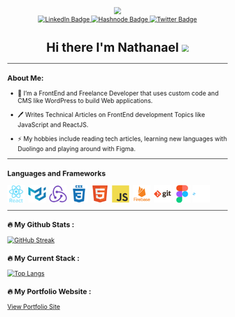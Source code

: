 <div id='header' align='center'>
    <img src='https://media.giphy.com/media/v1.Y2lkPTc5MGI3NjExODUyMTIxNDEwZDMzYTdiNWY0NmU4YjEwYzczMjc5MTMwYmNhYWUwMSZjdD1n/3ZBgLjfzQfBi02bpP1/giphy.gif'/>
    <div id="badges">
    <a href="https://www.linkedin.com/in/nathanael-adam" target= "_blank">
      <img src="https://img.shields.io/badge/LinkedIn-blue?style=for-the-badge&logo=linkedin&logoColor=white" alt="LinkedIn Badge"/>
    </a>
    <a href="https://bugdodger.hashnode.dev" target="_blank">
      <img src="https://img.shields.io/badge/Hashnode-blue?style=for-the-badge&logo=hashnode&logoColor=white" alt="Hashnode Badge"/>
    </a>
    <a href="https://twitter.com/human_eiffel" target="_blank">
      <img src="https://img.shields.io/badge/Twitter-blue?style=for-the-badge&logo=twitter&logoColor=white" alt="Twitter Badge"/>
    </a>
  </div>
  <h1>
  Hi there I'm Nathanael
  <img src="https://media.giphy.com/media/hvRJCLFzcasrR4ia7z/giphy.gif" width="30px"/>
</h1>
</div>

---
### About Me:

- :telescope: I’m a FrontEnd and Freelance Developer that uses custom code and CMS like WordPress to build Web applications.

- :pen: Writes Technical Articles on FrontEnd development Topics like JavaScript and ReactJS.

- :zap: My hobbies include reading tech articles, learning new languages with Duolingo and playing around with Figma.

---

### Languages and Frameworks
<div>
  <img src="https://github.com/devicons/devicon/blob/master/icons/react/react-original-wordmark.svg" title="React" alt="React" width="40" height="40"/>&nbsp;
  <img src="https://github.com/devicons/devicon/blob/master/icons/materialui/materialui-original.svg" title="Material UI" alt="Material UI" width="40" height="40"/>&nbsp;
  <img src="https://github.com/devicons/devicon/blob/master/icons/redux/redux-original.svg" title="Redux" alt="Redux " width="40" height="40"/>&nbsp;
  <img src="https://github.com/devicons/devicon/blob/master/icons/css3/css3-plain-wordmark.svg"  title="CSS3" alt="CSS" width="40" height="40"/>&nbsp;
  <img src="https://github.com/devicons/devicon/blob/master/icons/html5/html5-original.svg" title="HTML5" alt="HTML" width="40" height="40"/>&nbsp;
  <img src="https://github.com/devicons/devicon/blob/master/icons/javascript/javascript-original.svg" title="JavaScript" alt="JavaScript" width="40" height="40"/>&nbsp;
  <img src="https://github.com/devicons/devicon/blob/master/icons/firebase/firebase-plain-wordmark.svg" title="Firebase" alt="Firebase" width="40" height="40"/>&nbsp;
  <img src="https://github.com/devicons/devicon/blob/master/icons/git/git-original-wordmark.svg" title="Git" **alt="Git" width="40" height="40"/>
  <img src="https://github.com/devicons/devicon/blob/master/icons/figma/figma-original.svg" title="Figma" alt="Figma" width="40" height="40"/>
  <img src="https://github.com/devicons/devicon/blob/master/icons/tailwindcss/tailwindcss-original-wordmark.svg" title="Tailwind" alt="Tailwind" width="40" height="40"/>
</div>

---

### :fire: My Github Stats :

[![GitHub Streak](http://github-readme-streak-stats.herokuapp.com?user=Nathanael-R&theme=react)](https://git.io/streak-stats)

### :fire: My Current Stack :

[![Top Langs](https://github-readme-stats.vercel.app/api/top-langs/?username=nathanael-r&layout=compact&theme=vision-friendly-dark)](https://github.com/anuraghazra/github-readme-stats)

### :fire: My Portfolio Website :
<a href="https://nathanael-r.vercel.app" target="_blank">View Portfolio Site</a>
